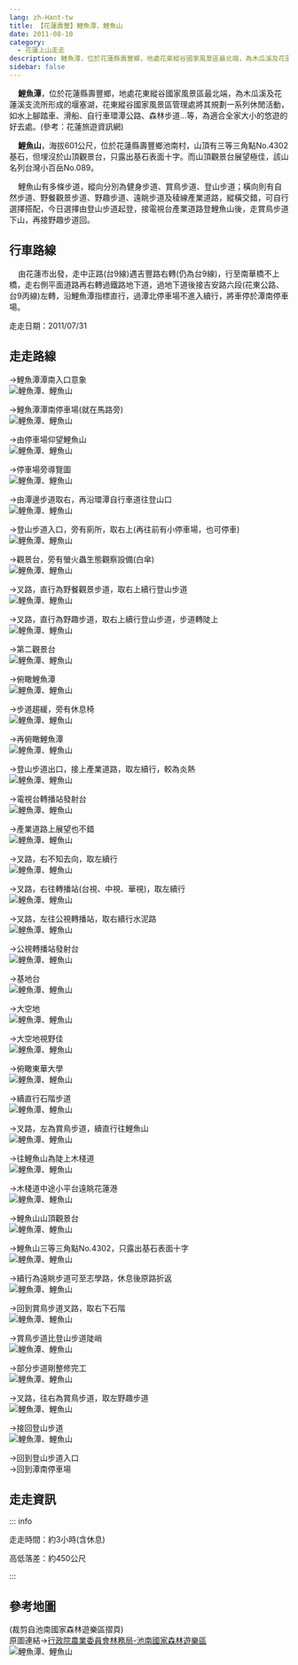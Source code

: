 ```yaml
---
lang: zh-Hant-tw
title: 【花蓮壽豐】鯉魚潭、鯉魚山
date: 2011-08-10
category: 
  - 花蓮上山走走
description: 鯉魚潭，位於花蓮縣壽豐鄉，地處花東縱谷國家風景區最北端，為木瓜溪及花蓮溪支流所形成的堰塞湖，花東縱谷國家風景區管理處將其規劃一系列休閒活動，如水上腳踏車、滑船、自行車環潭公路、森林步道…等，為適合全家大小的悠遊的好去處。鯉魚山，海拔601公尺，位於花蓮縣壽豐鄉池南村，山頂有三等三角點No.4302基石，但埋沒於山頂觀景台，只露出基石表面十字。而山頂觀景台展望極佳，該山名列台灣小百岳No.089。
sidebar: false
---
```


    **鯉魚潭**，位於花蓮縣壽豐鄉，地處花東縱谷國家風景區最北端，為木瓜溪及花蓮溪支流所形成的堰塞湖，花東縱谷國家風景區管理處將其規劃一系列休閒活動，如水上腳踏車、滑船、自行車環潭公路、森林步道…等，為適合全家大小的悠遊的好去處。(參考：花蓮旅遊資訊網) 

    **鯉魚山**，海拔601公尺，位於花蓮縣壽豐鄉池南村，山頂有三等三角點No.4302基石，但埋沒於山頂觀景台，只露出基石表面十字。而山頂觀景台展望極佳，該山名列台灣小百岳No.089。  

<!-- more -->

    鯉魚山有多條步道，縱向分別為健身步道、賞鳥步道、登山步道；橫向則有自然步道、野餐觀景步道、野趣步道、遠眺步道及稜線產業道路，縱橫交錯，可自行選擇搭配，今日選擇由登山步道起登，接電視台產業道路登鯉魚山後，走賞鳥步道下山，再接野趣步道回。

## 行車路線
    由花蓮市出發，走中正路(台9線)遇吉豐路右轉(仍為台9線)，行至南華橋不上橋，走右側平面道路再右轉過鐵路地下道，過地下道後接吉安路六段(花東公路、台9丙線)左轉，沿鯉魚潭指標直行，過潭北停車場不進入續行，將車停於潭南停車場。

走走日期：2011/07/31

## 走走路線
→鯉魚潭潭南入口意象  
![鯉魚潭、鯉魚山](https://1013399.github.io/image-4/240/194369267_l.jpg)

→鯉魚潭潭南停車場(就在馬路旁)  
![鯉魚潭、鯉魚山](https://1013399.github.io/image-4/240/194369256_l.jpg)

→由停車場仰望鯉魚山  
![鯉魚潭、鯉魚山](https://1013399.github.io/image-4/240/194369261_l.jpg)

→停車場旁導覽圖  
![鯉魚潭、鯉魚山](https://1013399.github.io/image-4/240/194369044_l.jpg)

→由潭邊步道取右，再沿環潭自行車道往登山口  
![鯉魚潭、鯉魚山](https://1013399.github.io/image-4/240/194369049_l.jpg)

→登山步道入口，旁有廁所，取右上(再往前有小停車場，也可停車)  
![鯉魚潭、鯉魚山](https://1013399.github.io/image-4/240/194369052_l.jpg)

→觀景台，旁有螢火蟲生態觀察設備(白傘)  
![鯉魚潭、鯉魚山](https://1013399.github.io/image-4/240/194369058_l.jpg)

→叉路，直行為野餐觀景步道，取右上續行登山步道  
![鯉魚潭、鯉魚山](https://1013399.github.io/image-4/240/194369062_l.jpg)

→叉路，直行為野趣步道，取右上續行登山步道，步道轉陡上  
![鯉魚潭、鯉魚山](https://1013399.github.io/image-4/240/194369067_l.jpg)

→第二觀景台  
![鯉魚潭、鯉魚山](https://1013399.github.io/image-4/240/194369072_l.jpg)

→俯瞰鯉魚潭  
![鯉魚潭、鯉魚山](https://1013399.github.io/image-4/240/194369077_l.jpg)

→步道趨緩，旁有休息椅  
![鯉魚潭、鯉魚山](https://1013399.github.io/image-4/240/194369079_l.jpg)

→再俯瞰鯉魚潭  
![鯉魚潭、鯉魚山](https://1013399.github.io/image-4/240/194369084_l.jpg)

→登山步道出口，接上產業道路，取左續行，較為炎熱  
![鯉魚潭、鯉魚山](https://1013399.github.io/image-4/240/194369088_l.jpg)

→電視台轉播站發射台  
![鯉魚潭、鯉魚山](https://1013399.github.io/image-4/240/194369098_l.jpg)

→產業道路上展望也不錯  
![鯉魚潭、鯉魚山](https://1013399.github.io/image-4/240/194369104_l.jpg)

→叉路，右不知去向，取左續行  
![鯉魚潭、鯉魚山](https://1013399.github.io/image-4/240/194369108_l.jpg)

→叉路，右往轉播站(台視、中視、華視)，取左續行  
![鯉魚潭、鯉魚山](https://1013399.github.io/image-4/240/194369117_l.jpg)

→叉路，左往公視轉播站，取右續行水泥路  
![鯉魚潭、鯉魚山](https://1013399.github.io/image-4/240/194369122_l.jpg)

→公視轉播站發射台  
![鯉魚潭、鯉魚山](https://1013399.github.io/image-4/240/194369128_l.jpg)

→基地台  
![鯉魚潭、鯉魚山](https://1013399.github.io/image-4/240/194369136_l.jpg)

→大空地  
![鯉魚潭、鯉魚山](https://1013399.github.io/image-4/240/194369141_l.jpg)

→大空地視野佳  
![鯉魚潭、鯉魚山](https://1013399.github.io/image-4/240/194369152_l.jpg)

→俯瞰東華大學  
![鯉魚潭、鯉魚山](https://1013399.github.io/image-4/240/194369168_l.jpg)

→續直行石階步道  
![鯉魚潭、鯉魚山](https://1013399.github.io/image-4/240/194369160_l.jpg)

→叉路，左為賞鳥步道，續直行往鯉魚山  
![鯉魚潭、鯉魚山](https://1013399.github.io/image-4/240/194369174_l.jpg)

→往鯉魚山為陡上木棧道  
![鯉魚潭、鯉魚山](https://1013399.github.io/image-4/240/194369180_l.jpg)

→木棧道中途小平台遠眺花蓮港  
![鯉魚潭、鯉魚山](https://1013399.github.io/image-4/240/194369209_l.jpg)

→鯉魚山山頂觀景台  
![鯉魚潭、鯉魚山](https://1013399.github.io/image-4/240/194369190_l.jpg)

→鯉魚山三等三角點No.4302，只露出基石表面十字  
![鯉魚潭、鯉魚山](https://1013399.github.io/image-4/240/194369195_l.jpg)

→續行為遠眺步道可至志學路，休息後原路折返  
![鯉魚潭、鯉魚山](https://1013399.github.io/image-4/240/194369203_l.jpg)

→回到賞鳥步道叉路，取右下石階  
![鯉魚潭、鯉魚山](https://1013399.github.io/image-4/240/194369212_l.jpg)

→賞鳥步道比登山步道陡峭  
![鯉魚潭、鯉魚山](https://1013399.github.io/image-4/240/194549333_l.jpg)

→部分步道剛整修完工  
![鯉魚潭、鯉魚山](https://1013399.github.io/image-4/240/194369240_l.jpg)

→叉路，往右為賞鳥步道，取左野趣步道  
![鯉魚潭、鯉魚山](https://1013399.github.io/image-4/240/194369246_l.jpg)

→接回登山步道  
![鯉魚潭、鯉魚山](https://1013399.github.io/image-4/240/194369251_l.jpg)

→回到登山步道入口  
→回到潭南停車場

## 走走資訊

::: info

走走時間：約3小時(含休息)

高低落差：約450公尺

:::

## 參考地圖
(裁剪自池南國家森林遊樂區摺頁)  
原圖連結→[行政院農業委員會林務局-池南國家森林遊樂區](http://recreation.forest.gov.tw/RA-V02/RA_Courier_01.aspx?RA_ID=0800002)  
![鯉魚潭、鯉魚山](https://1013399.github.io/image-4/240/194369562_l.jpg)